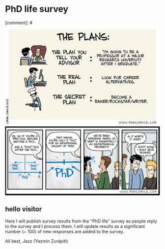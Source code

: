 # PhD life survey

[comment]: # ![PhD plans](./images/PhDplans.jpg "PhD plans") 
![PhDInstantaneousProperty](./images/InstantaneousProperty.png "PhD instantaneous property")

## hello visitor

Here I will publish survey results from the "PhD life" survey as people reply to the survey and I process them. 
I will update results as a significant number (~ 100) of new responses are added to the survey.

All best, 
Jazz (Yazmín Zurápiti)
